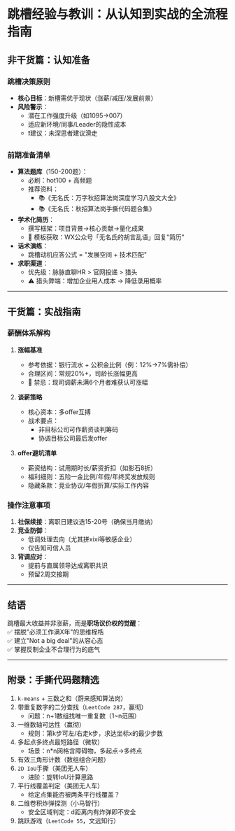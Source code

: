 # 跳槽经验与教训：从认知到实战的全流程指南

## 非干货篇：认知准备

### 跳槽决策原则
- **核心目标**：新槽需优于现状（涨薪/减压/发展前景）
- **风险警示**：
  - 潜在工作强度升级（如1095→007）
  - 适应新环境/同事/Leader的隐性成本
  - ❗建议：未深思者建议滑走

### 前期准备清单
- **算法题库**（150-200题）：
  - 必刷：hot100 + 高频题
  - 推荐资料：
    - 📚《无名氏：万字秋招算法岗深度学习八股文大全》
    - 📚《无名氏：秋招算法岗手撕代码题合集》
- **学术化简历**：
  - 撰写框架：项目背景→核心贡献→量化成果
  - 🎁 模板获取：WX公众号「无名氏的胡言乱语」回复"简历"
- **话术演练**：
  - 跳槽动机应答公式 = "发展空间 + 技术匹配"
- **求职渠道**：
  - 优先级：脉脉直聊HR > 官网投递 > 猎头
  - ⚠️ 猎头弊端：增加企业用人成本 → 降低录用概率


---

## 干货篇：实战指南

### 薪酬体系解构
1. **涨幅基准**
   - 参考依据：银行流水 + 公积金比例（例：12%→7%需补偿）
   - 合理区间：常规20%+，司龄长涨幅更高
   - 🚫 禁忌：现司调薪未满6个月者难获认可涨幅

2. **谈薪策略**
   - 核心资本：多offer互搏
   - 战术要点：
     - 非目标公司可作薪资谈判筹码
     - 协调目标公司最后发offer

3. **offer避坑清单**
   - 薪资结构：试用期时长/薪资折扣（如影石8折）
   - 福利细则：五险一金比例/年假/年终奖发放规则
   - 隐藏条款：竞业协议/年假折算/实际工作内容

### 操作注意事项
1. **社保续接**：离职日建议选15-20号（确保当月缴纳）
2. **竞业防御**：
   - 低调处理去向（尤其拼xixi等敏感企业）
   - 仅告知可信人员
3. **背调应对**：
   - 提前与直属领导达成离职共识
   - 预留2周交接期


---

## 结语
跳槽最大收益并非涨薪，而是**职场议价权的觉醒**：  
✅ 摆脱"必须工作满X年"的思维桎梏  
✅ 建立"Not a big deal"的从容心态  
✅ 掌握反制企业不合理行为的底气


---

## 附录：手撕代码题精选
1. `k-means` + 三数之和（蔚来感知算法岗）  
2. 带重复数字的二分查找（`LeetCode 287`，赢彻）  
   - 问题：n+1数组找唯一重复数（1~n范围）
3. 一维数轴可达性（赢彻）  
   - 规则：第k步可左/右走k步，求达坐标x的最少步数
4. 多起点多终点最短路径（微软）  
   - 场景：n*n网格含障碍物，多起点→多终点
5. 有效三角形计数（数组组合问题）  
6. `2D IoU`手撕（美团无人车）  
   - 进阶：旋转IoU计算思路
7. 平行线覆盖判定（美团无人车）  
   - 给定点集能否被两条平行线覆盖？
8. 二维卷积炸弹探测（小马智行）  
   - 安全区域判定：d距离内有炸弹即不安全
9. 跳跃游戏（`LeetCode 55`，文远知行）
